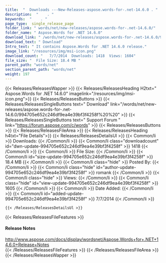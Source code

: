 ```yaml
---
title:  "  Downloads ---New-Releases-aspose.words-for-.net-14.6.0 . " 
description:  "    . " 
keywords:  "    . " 
page_type:  single_release_page
folder_link: " words/net/new-releases/aspose.words-for-.net-14.6.0/"
folder_name: " Aspose.Words for .NET 14.6.0"
download_link: " /words/net/new-releases/aspose.words-for-.net-14.6.0/994705e652c246df9ea4e39bf3f4258f"
download_text: " Download"
Intro_text: " It contains Aspose.Words for .NET 14.6.0 release."
image_link: "/resources/img/msi-icon.png"
download_count: "   7/7/2014  Downloads: 1418  Views: 1604"
file_size: "  File Size: 18.4 MB "
parent_path: "words/net"
section_parent_path: "words/net"
weight: 197 
---
```


{{< Releases/ReleasesWapper >}}
  {{< Releases/ReleasesHeading H2txt=" Aspose.Words for .NET 14.6.0" imagelink="/resources/img/msi-icon.png">}}
  {{< Releases/ReleasesButtons >}}
    {{< Releases/ReleasesSingleButtons text=" Download" link="/words/net/new-releases/aspose.words-for-.net-14.6.0/994705e652c246df9ea4e39bf3f4258f%20%20" >}}
    {{< Releases/ReleasesSingleButtons text=" Support Forum " link="https://forum.aspose.com/c/words" >}}
  {{< Releases/ReleasesButtons >}}
  {{< Releases/ReleasesFileArea >}}
    {{< Releases/ReleasesHeading h4txt="File Details">}}
    {{< Releases/ReleasesDetailsUl >}}
            {{< Common/li  >}} Downloads: {{< /Common/li >}} 
      {{< Common/li class="downloadcount" id="dwn-update-994705e652c246df9ea4e39bf3f4258f" >}} 1418 {{< /Common/li >}} 
      {{< Common/li  >}} File Size: {{< /Common/li >}} 
      {{< Common/li id="size-update-994705e652c246df9ea4e39bf3f4258f" >}} 18.4 MB {{< /Common/li >}} 
      {{< Common/li  class="hide" >}} Posted By: {{< /Common/li >}} 
      {{< Common/li class="hide" id="author-update-994705e652c246df9ea4e39bf3f4258f" >}} romank {{< /Common/li >}} 
      {{< Common/li class="hide"  >}} Views: {{< /Common/li >}} 
      {{< Common/li class="hide" id="view-update-994705e652c246df9ea4e39bf3f4258f" >}} 1605 {{< /Common/li >}} 
      {{< Common/li  >}} Date Added: {{< /Common/li >}} 
      {{< Common/li id="added-update-994705e652c246df9ea4e39bf3f4258f" >}} 7/7/2014 {{< /Common/li >}} 

    {{< /Releases/ReleasesDetailsUl >}}

  {{< Releases/ReleasesFileFeatures >}}
      <h4>Release Notes</h4><div><a href="http://www.aspose.com/docs/display/wordsnet/Aspose.Words+for+.NET+14.6.0+Release+Notes">http://www.aspose.com/docs/display/wordsnet/Aspose.Words+for+.NET+14.6.0+Release+Notes</a></div>
  {{< /Releases/ReleasesFileFeatures >}}
 {{< /Releases/ReleasesFileArea >}}
{{< /Releases/ReleasesWapper >}}


